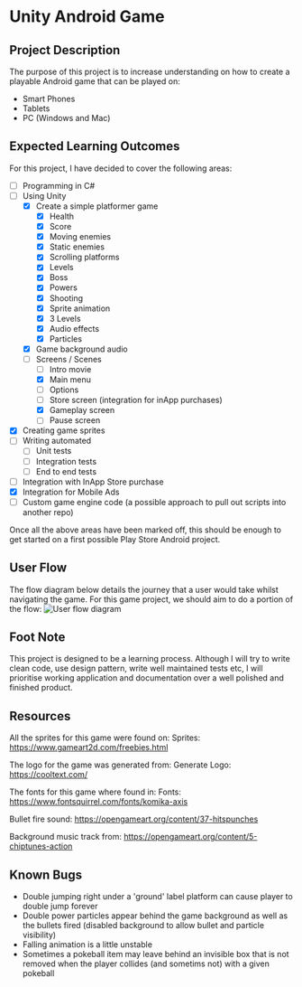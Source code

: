 # Unity Android Game

## Project Description
The purpose of this project is to increase understanding on how to create a playable Android game that can be played on:
 - Smart Phones
 - Tablets
 - PC (Windows and Mac)

## Expected Learning Outcomes
For this project, I have decided to cover the following areas:
- [ ] Programming in C#
- [ ] Using Unity
  - [x] Create a simple platformer game
    - [x] Health
    - [x] Score
    - [x] Moving enemies
    - [x] Static enemies
    - [x] Scrolling platforms
    - [x] Levels
    - [x] Boss
    - [x] Powers
    - [x] Shooting
    - [x] Sprite animation
    - [x] 3 Levels
    - [x] Audio effects
    - [x] Particles
  - [x] Game background audio
  - [ ] Screens / Scenes
    - [ ] Intro movie
    - [x] Main menu
    - [ ] Options
    - [ ] Store screen (integration for inApp purchases)
    - [x] Gameplay screen
    - [ ] Pause screen
- [x] Creating game sprites
- [ ] Writing automated
  - [ ] Unit tests
  - [ ] Integration tests
  - [ ] End to end tests
- [ ] Integration with InApp Store purchase
- [x] Integration for Mobile Ads
- [ ] Custom game engine code (a possible approach to pull out scripts into another repo)

Once all the above areas have been marked off, this should be enough to get started on a first possible Play Store Android project.

## User Flow
The flow diagram below details the journey that a user would take whilst navigating the game. For this game project, we should aim to do a portion of the flow: 
![User flow diagram](https://github.com/msuddin/unity-android-dino-crush/blob/master/user_flow_digram.png)

## Foot Note
This project is designed to be a learning process.
Although I will try to write clean code, use design pattern, write well maintained tests etc,
I will prioritise working application and documentation over a well polished and finished product.

## Resources
All the sprites for this game were found on:
Sprites: https://www.gameart2d.com/freebies.html

The logo for the game was generated from:
Generate Logo: https://cooltext.com/

The fonts for this game where found in:
Fonts: https://www.fontsquirrel.com/fonts/komika-axis

Bullet fire sound:
https://opengameart.org/content/37-hitspunches

Background music track from:
https://opengameart.org/content/5-chiptunes-action

## Known Bugs
 - Double jumping right under a 'ground' label platform can cause player to double jump forever
 - Double power particles appear behind the game background as well as the bullets fired (disabled background to allow bullet and particle visibility)
 - Falling animation is a little unstable
 - Sometimes a pokeball item may leave behind an invisible box that is not removed when the player collides (and sometims not) with a given pokeball

